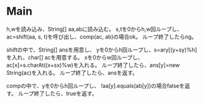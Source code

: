 # Main
h,wを読み込み、String[] aa,abに読み込む。
s,tを0からh,w回ループし、ac=shift(aa, s, t)を呼び出し、comp(ac, ab)の場合ok。
ループ終了したらng。

shiftの中で、String[] ansを用意し、
yを0からh回ループし、s=ary[(y+sy)%h]を入れ、char[] acを用意する。
xを0からw回ループし、ac[x]=s.charAt((x+sx)%w)を入れる。
ループ終了したら、ans[y]=new String(ac)を入れる。
ループ終了したら、ansを返す。

compの中で、yを0からh回ループし、
!aa[y].equals(ab[y])の場合falseを返す。
ループ終了したら、trueを返す。
